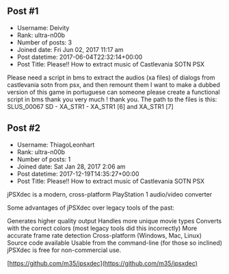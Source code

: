 ## Post #1
- Username: Deivity
- Rank: ultra-n00b
- Number of posts: 3
- Joined date: Fri Jun 02, 2017 11:17 am
- Post datetime: 2017-06-04T22:32:14+00:00
- Post Title: Please!! How to extract music of Castlevania SOTN PSX

Please need a script in bms to extract the audios (xa files) of dialogs from castlevania sotn from psx, and then remount them I want to make a dubbed version of this game in portuguese can someone please create a functional script in bms thank you very much ! thank you. The path to the files is this:
SLUS_00067
SD - XA_STR1 - XA_STR1 [6] and XA_STR1 [7]
## Post #2
- Username: ThiagoLeonhart
- Rank: ultra-n00b
- Number of posts: 1
- Joined date: Sat Jan 28, 2017 2:06 am
- Post datetime: 2017-12-19T14:35:27+00:00
- Post Title: Please!! How to extract music of Castlevania SOTN PSX

jPSXdec is a modern, cross-platform PlayStation 1 audio/video converter

Some advantages of jPSXdec over legacy tools of the past:

Generates higher quality output
Handles more unique movie types
Converts with the correct colors (most legacy tools did this incorrectly)
More accurate frame rate detection
Cross-platform (Windows, Mac, Linux)
Source code available
Usable from the command-line (for those so inclined)
jPSXdec is free for non-commercial use.

[https://github.com/m35/jpsxdec](https://github.com/m35/jpsxdec)
